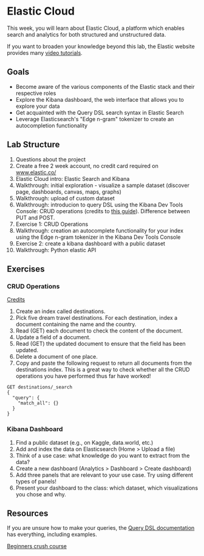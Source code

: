 # Elastic Cloud

This week, you will learn about Elastic Cloud, a platform which enables search and analytics for both structured and unstructured data.

If you want to broaden your knowledge beyond this lab, the Elastic website provides many [video tutorials](https://www.elastic.co/videos/).

## Goals

* Become aware of the various components of the Elastic stack and their respective roles
* Explore the Kibana dashboard, the web interface that allows you to explore your data
* Get acquainted with the Query DSL search syntax in Elastic Search
* Leverage Elasticsearch's "Edge n-gram" tokenizer to create an autocompletion functionality

## Lab Structure

1. Questions about the project
2. Create a free 2 week account, no credit card required on www.elastic.co/
3. Elastic Cloud intro: Elastic Search and Kibana
4. Walkthrough: initial exploration - visualize a sample dataset (discover page, dashboards, canvas, maps, graphs)
5. Walkthrough: upload of custom dataset
6. Walkthrough: introducion to query DSL using the Kibana Dev Tools Console: CRUD operations (credits to [this guide](https://github.com/LisaHJung/Part-1-Intro-to-Elasticsearch-and-Kibana)). Difference between PUT and POST.
7. Exercise 1: CRUD Operations
8. Walkthrough: creation an autocomplete functionality for your index using the Edge n-gram tokenizer in the Kibana Dev Tools Console
9. Exercise 2: create a kibana dashboard with a public dataset
10. Walkthrough: Python elastic API


## Exercises

### CRUD Operations 

[Credits](https://github.com/LisaHJung/Part-1-Intro-to-Elasticsearch-and-Kibana)

1. Create an index called destinations.
2. Pick five dream travel destinations. For each destination, index a document containing the name and the country.
3. Read (GET) each document to check the content of the document.
4. Update a field of a document.
5. Read (GET) the updated document to ensure that the field has been updated.
6. Delete a document of one place.
7. Copy and paste the following request to return all documents from the destinations index. This is a great way to check whether all the CRUD operations you have performed thus far have worked!

```
GET destinations/_search
{
  "query": {
    "match_all": {}
  }
}
```

### Kibana Dashboard

1. Find a public dataset (e.g., on Kaggle, data.world, etc.)
2. Add and index the data on Elasticsearch (Home > Upload a file)
3. Think of a use case: what knowledge do you want to extract from the data?
4. Create a new dashboard (Analytics > Dashboard > Create dashboard)
5. Add three panels that are relevant to your use case. Try using different types of panels!
6. Present your dashboard to the class: which dataset, which visualizations you chose and why.


## Resources

If you are unsure how to make your queries, the [Query DSL documentation](https://www.elastic.co/guide/en/elasticsearch/reference/current/query-dsl.html) has everything, including examples.

[Beginners crush course](https://github.com/LisaHJung/Part-1-Intro-to-Elasticsearch-and-Kibana)
